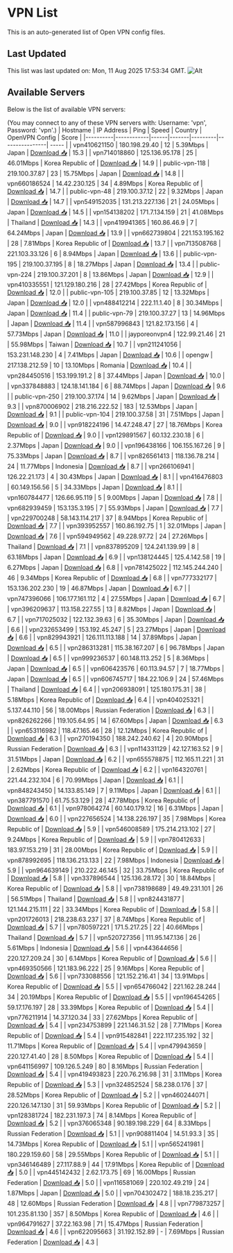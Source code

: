 # VPN List

This is an auto-generated list of Open VPN config files.

## Last Updated

This list was last updated on: Mon, 11 Aug 2025 17:53:34 GMT.
![Alt](https://repobeats.axiom.co/api/embed/186b98318ef1479477931607c1ad7d823f12451f.svg "Repobeats analytics image")

## Available Servers

Below is the list of available VPN servers:

(You may connect to any of these VPN servers with: Username: 'vpn', Password: 'vpn'.)
| Hostname | IP Address | Ping | Speed | Country | OpenVPN Config | Score |
|----------|------------|------|-------|---------|----------------| ----- |
| vpn410621150 | 180.198.29.40 | 12 | 5.39Mbps | Japan | [Download 📥](./configs/server_0_JP.ovpn) | 15.3 |
| vpn714018860 | 125.136.95.178 | 25 | 46.01Mbps | Korea Republic of | [Download 📥](./configs/server_1_KR.ovpn) | 14.9 |
| public-vpn-118 | 219.100.37.87 | 23 | 15.75Mbps | Japan | [Download 📥](./configs/server_2_JP.ovpn) | 14.8 |
| vpn660186524 | 14.42.230.125 | 34 | 4.89Mbps | Korea Republic of | [Download 📥](./configs/server_3_KR.ovpn) | 14.7 |
| public-vpn-48 | 219.100.37.12 | 22 | 9.32Mbps | Japan | [Download 📥](./configs/server_4_JP.ovpn) | 14.7 |
| vpn549152035 | 131.213.227.136 | 21 | 24.05Mbps | Japan | [Download 📥](./configs/server_5_JP.ovpn) | 14.5 |
| vpn154138202 | 171.7.134.159 | 21 | 41.08Mbps | Thailand | [Download 📥](./configs/server_6_TH.ovpn) | 14.3 |
| vpn419941365 | 160.86.46.9 | 7 | 64.24Mbps | Japan | [Download 📥](./configs/server_7_JP.ovpn) | 13.9 |
| vpn662739804 | 221.153.195.162 | 28 | 7.81Mbps | Korea Republic of | [Download 📥](./configs/server_8_KR.ovpn) | 13.7 |
| vpn713508768 | 221.103.33.126 | 6 | 8.94Mbps | Japan | [Download 📥](./configs/server_9_JP.ovpn) | 13.6 |
| public-vpn-195 | 219.100.37.195 | 8 | 18.27Mbps | Japan | [Download 📥](./configs/server_10_JP.ovpn) | 13.4 |
| public-vpn-224 | 219.100.37.201 | 8 | 13.86Mbps | Japan | [Download 📥](./configs/server_11_JP.ovpn) | 12.9 |
| vpn410335551 | 121.129.180.216 | 28 | 27.42Mbps | Korea Republic of | [Download 📥](./configs/server_12_KR.ovpn) | 12.0 |
| public-vpn-105 | 219.100.37.85 | 12 | 13.32Mbps | Japan | [Download 📥](./configs/server_13_JP.ovpn) | 12.0 |
| vpn488412214 | 222.11.1.40 | 8 | 30.34Mbps | Japan | [Download 📥](./configs/server_14_JP.ovpn) | 11.4 |
| public-vpn-79 | 219.100.37.27 | 13 | 14.96Mbps | Japan | [Download 📥](./configs/server_15_JP.ovpn) | 11.4 |
| vpn587996843 | 121.82.173.156 | 4 | 57.73Mbps | Japan | [Download 📥](./configs/server_16_JP.ovpn) | 11.0 |
| jayporeonvpn4 | 122.99.21.46 | 21 | 55.98Mbps | Taiwan | [Download 📥](./configs/server_17_TW.ovpn) | 10.7 |
| vpn211241056 | 153.231.148.230 | 4 | 7.41Mbps | Japan | [Download 📥](./configs/server_18_JP.ovpn) | 10.6 |
| opengw | 217.138.212.59 | 10 | 13.10Mbps | Romania | [Download 📥](./configs/server_19_RO.ovpn) | 10.4 |
| vpn284450516 | 153.199.191.2 | 8 | 37.44Mbps | Japan | [Download 📥](./configs/server_20_JP.ovpn) | 10.0 |
| vpn337848883 | 124.18.141.184 | 6 | 88.74Mbps | Japan | [Download 📥](./configs/server_21_JP.ovpn) | 9.6 |
| public-vpn-250 | 219.100.37.174 | 14 | 9.62Mbps | Japan | [Download 📥](./configs/server_22_JP.ovpn) | 9.3 |
| vpn870006902 | 218.216.222.52 | 183 | 12.53Mbps | Japan | [Download 📥](./configs/server_23_JP.ovpn) | 9.1 |
| public-vpn-104 | 219.100.37.58 | 31 | 7.51Mbps | Japan | [Download 📥](./configs/server_24_JP.ovpn) | 9.0 |
| vpn918224196 | 14.47.248.47 | 27 | 18.76Mbps | Korea Republic of | [Download 📥](./configs/server_25_KR.ovpn) | 9.0 |
| vpn129891567 | 60.132.230.18 | 6 | 2.37Mbps | Japan | [Download 📥](./configs/server_26_JP.ovpn) | 9.0 |
| vpn196438166 | 106.155.167.26 | 9 | 75.33Mbps | Japan | [Download 📥](./configs/server_27_JP.ovpn) | 8.7 |
| vpn826561413 | 118.136.78.214 | 24 | 11.77Mbps | Indonesia | [Download 📥](./configs/server_28_ID.ovpn) | 8.7 |
| vpn266106941 | 126.22.21.173 | 4 | 30.43Mbps | Japan | [Download 📥](./configs/server_29_JP.ovpn) | 8.1 |
| vpn416476803 | 60.149.156.56 | 5 | 34.33Mbps | Japan | [Download 📥](./configs/server_30_JP.ovpn) | 8.1 |
| vpn160784477 | 126.66.95.119 | 5 | 9.00Mbps | Japan | [Download 📥](./configs/server_31_JP.ovpn) | 7.8 |
| vpn682939459 | 153.135.3.195 | 7 | 55.93Mbps | Japan | [Download 📥](./configs/server_32_JP.ovpn) | 7.7 |
| vpn229700248 | 58.143.114.217 | 37 | 8.94Mbps | Korea Republic of | [Download 📥](./configs/server_33_KR.ovpn) | 7.7 |
| vpn393952557 | 160.86.192.75 | 1 | 32.01Mbps | Japan | [Download 📥](./configs/server_34_JP.ovpn) | 7.6 |
| vpn594949562 | 49.228.97.72 | 24 | 27.26Mbps | Thailand | [Download 📥](./configs/server_35_TH.ovpn) | 7.1 |
| vpn837895209 | 124.241.139.99 | 8 | 63.18Mbps | Japan | [Download 📥](./configs/server_36_JP.ovpn) | 6.9 |
| vpn138124445 | 125.4.142.58 | 19 | 6.27Mbps | Japan | [Download 📥](./configs/server_37_JP.ovpn) | 6.8 |
| vpn781425022 | 112.145.244.240 | 46 | 9.34Mbps | Korea Republic of | [Download 📥](./configs/server_38_KR.ovpn) | 6.8 |
| vpn777332177 | 153.136.202.230 | 19 | 46.87Mbps | Japan | [Download 📥](./configs/server_39_JP.ovpn) | 6.7 |
| vpn747396066 | 106.177.161.112 | 4 | 27.55Mbps | Japan | [Download 📥](./configs/server_40_JP.ovpn) | 6.7 |
| vpn396209637 | 113.158.227.55 | 13 | 8.82Mbps | Japan | [Download 📥](./configs/server_41_JP.ovpn) | 6.7 |
| vpn717025032 | 122.132.39.63 | 6 | 35.30Mbps | Japan | [Download 📥](./configs/server_42_JP.ovpn) | 6.6 |
| vpn232653499 | 153.192.45.247 | 5 | 23.27Mbps | Japan | [Download 📥](./configs/server_43_JP.ovpn) | 6.6 |
| vpn829943921 | 126.111.113.188 | 14 | 37.89Mbps | Japan | [Download 📥](./configs/server_44_JP.ovpn) | 6.5 |
| vpn286313281 | 115.38.167.207 | 6 | 96.78Mbps | Japan | [Download 📥](./configs/server_45_JP.ovpn) | 6.5 |
| vpn999236537 | 60.148.113.252 | 5 | 8.36Mbps | Japan | [Download 📥](./configs/server_46_JP.ovpn) | 6.5 |
| vpn606423576 | 60.113.94.57 | 7 | 18.77Mbps | Japan | [Download 📥](./configs/server_47_JP.ovpn) | 6.5 |
| vpn606745717 | 184.22.106.9 | 24 | 57.46Mbps | Thailand | [Download 📥](./configs/server_48_TH.ovpn) | 6.4 |
| vpn206938091 | 125.180.175.31 | 38 | 5.18Mbps | Korea Republic of | [Download 📥](./configs/server_49_KR.ovpn) | 6.4 |
| vpn404025321 | 5.137.44.110 | 56 | 18.00Mbps | Russian Federation | [Download 📥](./configs/server_50_RU.ovpn) | 6.3 |
| vpn826262266 | 119.105.64.95 | 14 | 67.60Mbps | Japan | [Download 📥](./configs/server_51_JP.ovpn) | 6.3 |
| vpn653116982 | 118.47.165.46 | 28 | 12.12Mbps | Korea Republic of | [Download 📥](./configs/server_52_KR.ovpn) | 6.3 |
| vpn270194350 | 188.242.240.62 | 4 | 20.90Mbps | Russian Federation | [Download 📥](./configs/server_53_RU.ovpn) | 6.3 |
| vpn114331129 | 42.127.163.52 | 9 | 31.51Mbps | Japan | [Download 📥](./configs/server_54_JP.ovpn) | 6.2 |
| vpn655578875 | 112.165.11.221 | 31 | 2.62Mbps | Korea Republic of | [Download 📥](./configs/server_55_KR.ovpn) | 6.2 |
| vpn164320761 | 221.44.232.104 | 6 | 70.99Mbps | Japan | [Download 📥](./configs/server_56_JP.ovpn) | 6.1 |
| vpn848243450 | 14.133.85.149 | 7 | 9.11Mbps | Japan | [Download 📥](./configs/server_57_JP.ovpn) | 6.1 |
| vpn387791570 | 61.75.53.129 | 28 | 47.78Mbps | Korea Republic of | [Download 📥](./configs/server_58_KR.ovpn) | 6.1 |
| vpn978064274 | 60.140.179.12 | 16 | 6.31Mbps | Japan | [Download 📥](./configs/server_59_JP.ovpn) | 6.0 |
| vpn227656524 | 14.138.226.197 | 35 | 7.98Mbps | Korea Republic of | [Download 📥](./configs/server_60_KR.ovpn) | 5.9 |
| vpn546008589 | 175.214.213.102 | 27 | 9.24Mbps | Korea Republic of | [Download 📥](./configs/server_61_KR.ovpn) | 5.9 |
| vpn780412633 | 183.97.153.219 | 31 | 28.00Mbps | Korea Republic of | [Download 📥](./configs/server_62_KR.ovpn) | 5.9 |
| vpn878992695 | 118.136.213.133 | 22 | 7.98Mbps | Indonesia | [Download 📥](./configs/server_63_ID.ovpn) | 5.9 |
| vpn964639149 | 210.222.46.145 | 32 | 33.75Mbps | Korea Republic of | [Download 📥](./configs/server_64_KR.ovpn) | 5.8 |
| vpn337896544 | 125.136.28.172 | 30 | 18.84Mbps | Korea Republic of | [Download 📥](./configs/server_65_KR.ovpn) | 5.8 |
| vpn738198689 | 49.49.231.101 | 26 | 56.51Mbps | Thailand | [Download 📥](./configs/server_66_TH.ovpn) | 5.8 |
| vpn824431877 | 121.144.215.111 | 22 | 33.34Mbps | Korea Republic of | [Download 📥](./configs/server_67_KR.ovpn) | 5.8 |
| vpn201726013 | 218.238.63.237 | 37 | 8.74Mbps | Korea Republic of | [Download 📥](./configs/server_68_KR.ovpn) | 5.7 |
| vpn780597221 | 171.5.217.25 | 22 | 40.66Mbps | Thailand | [Download 📥](./configs/server_69_TH.ovpn) | 5.7 |
| vpn520727356 | 111.95.147.136 | 26 | 5.61Mbps | Indonesia | [Download 📥](./configs/server_70_ID.ovpn) | 5.6 |
| vpn443644656 | 220.127.209.24 | 30 | 6.14Mbps | Korea Republic of | [Download 📥](./configs/server_71_KR.ovpn) | 5.6 |
| vpn469350566 | 121.183.96.222 | 25 | 9.16Mbps | Korea Republic of | [Download 📥](./configs/server_72_KR.ovpn) | 5.6 |
| vpn733088556 | 121.152.216.41 | 34 | 13.91Mbps | Korea Republic of | [Download 📥](./configs/server_73_KR.ovpn) | 5.5 |
| vpn654766042 | 221.162.28.244 | 34 | 20.19Mbps | Korea Republic of | [Download 📥](./configs/server_74_KR.ovpn) | 5.5 |
| vpn196454265 | 59.17.176.197 | 28 | 33.39Mbps | Korea Republic of | [Download 📥](./configs/server_75_KR.ovpn) | 5.4 |
| vpn776211914 | 14.37.120.34 | 33 | 27.62Mbps | Korea Republic of | [Download 📥](./configs/server_76_KR.ovpn) | 5.4 |
| vpn234753899 | 221.146.31.52 | 28 | 7.71Mbps | Korea Republic of | [Download 📥](./configs/server_77_KR.ovpn) | 5.4 |
| vpn915482841 | 222.117.235.192 | 32 | 11.71Mbps | Korea Republic of | [Download 📥](./configs/server_78_KR.ovpn) | 5.4 |
| vpn479943659 | 220.127.41.40 | 28 | 8.50Mbps | Korea Republic of | [Download 📥](./configs/server_79_KR.ovpn) | 5.4 |
| vpn641156997 | 109.126.5.249 | 80 | 8.16Mbps | Russian Federation | [Download 📥](./configs/server_80_RU.ovpn) | 5.4 |
| vpn419493823 | 220.76.216.98 | 31 | 3.11Mbps | Korea Republic of | [Download 📥](./configs/server_81_KR.ovpn) | 5.3 |
| vpn324852524 | 58.238.0.176 | 37 | 28.52Mbps | Korea Republic of | [Download 📥](./configs/server_82_KR.ovpn) | 5.2 |
| vpn460244071 | 220.126.147.130 | 31 | 59.93Mbps | Korea Republic of | [Download 📥](./configs/server_83_KR.ovpn) | 5.2 |
| vpn128381724 | 182.231.197.3 | 74 | 8.14Mbps | Korea Republic of | [Download 📥](./configs/server_84_KR.ovpn) | 5.2 |
| vpn376065348 | 90.189.198.229 | 64 | 8.33Mbps | Russian Federation | [Download 📥](./configs/server_85_RU.ovpn) | 5.1 |
| vpn908811404 | 14.51.93.3 | 35 | 14.73Mbps | Korea Republic of | [Download 📥](./configs/server_86_KR.ovpn) | 5.1 |
| vpn565241981 | 180.229.159.60 | 58 | 29.55Mbps | Korea Republic of | [Download 📥](./configs/server_87_KR.ovpn) | 5.1 |
| vpn346146489 | 27.117.88.9 | 44 | 17.91Mbps | Korea Republic of | [Download 📥](./configs/server_88_KR.ovpn) | 5.0 |
| vpn445142432 | 2.62.173.75 | 69 | 16.00Mbps | Russian Federation | [Download 📥](./configs/server_89_RU.ovpn) | 5.0 |
| vpn116581069 | 220.102.49.219 | 24 | 1.87Mbps | Japan | [Download 📥](./configs/server_90_JP.ovpn) | 5.0 |
| vpn704302472 | 188.18.235.217 | 48 | 12.60Mbps | Russian Federation | [Download 📥](./configs/server_91_RU.ovpn) | 4.8 |
| vpn779873257 | 101.235.81.130 | 357 | 8.50Mbps | Korea Republic of | [Download 📥](./configs/server_92_KR.ovpn) | 4.6 |
| vpn964791627 | 37.22.163.98 | 71 | 15.47Mbps | Russian Federation | [Download 📥](./configs/server_93_RU.ovpn) | 4.6 |
| vpn622095663 | 31.192.152.89 | - | 7.69Mbps | Russian Federation | [Download 📥](./configs/server_94_RU.ovpn) | 4.3 |

